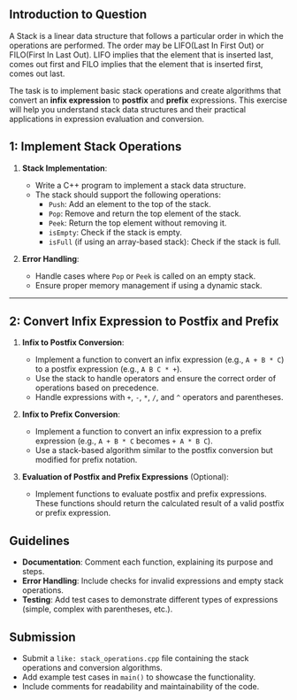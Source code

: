## Introduction to Question

A Stack is a linear data structure that follows a particular order in which the operations are performed. The order may be LIFO(Last In First Out) or FILO(First In Last Out). LIFO implies that the element that is inserted last, comes out first and FILO implies that the element that is inserted first, comes out last.

The task is to implement basic stack operations and create algorithms that convert an **infix expression** to **postfix** and **prefix** expressions. This exercise will help you understand stack data structures and their practical applications in expression evaluation and conversion.

## 1: Implement Stack Operations

1. **Stack Implementation**: 
   - Write a C++ program to implement a stack data structure.
   - The stack should support the following operations:
     - `Push`: Add an element to the top of the stack.
     - `Pop`: Remove and return the top element of the stack.
     - `Peek`: Return the top element without removing it.
     - `isEmpty`: Check if the stack is empty.
     - `isFull` (if using an array-based stack): Check if the stack is full.

2. **Error Handling**:
   - Handle cases where `Pop` or `Peek` is called on an empty stack.
   - Ensure proper memory management if using a dynamic stack.

---

##  2: Convert Infix Expression to Postfix and Prefix

1. **Infix to Postfix Conversion**:
   - Implement a function to convert an infix expression (e.g., `A + B * C`) to a postfix expression (e.g., `A B C * +`).
   - Use the stack to handle operators and ensure the correct order of operations based on precedence.
   - Handle expressions with `+`, `-`, `*`, `/`, and `^` operators and parentheses.

2. **Infix to Prefix Conversion**:
   - Implement a function to convert an infix expression to a prefix expression (e.g., `A + B * C` becomes `+ A * B C`).
   - Use a stack-based algorithm similar to the postfix conversion but modified for prefix notation.

3. **Evaluation of Postfix and Prefix Expressions** (Optional):
   - Implement functions to evaluate postfix and prefix expressions. These functions should return the calculated result of a valid postfix or prefix expression.


## Guidelines

- **Documentation**: Comment each function, explaining its purpose and steps.
- **Error Handling**: Include checks for invalid expressions and empty stack operations.
- **Testing**: Add test cases to demonstrate different types of expressions (simple, complex with parentheses, etc.).


## Submission

- Submit a `like: stack_operations.cpp` file containing the stack operations and conversion algorithms.
- Add example test cases in `main()` to showcase the functionality.
- Include comments for readability and maintainability of the code.

